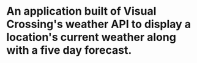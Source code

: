 # An application built of Visual Crossing's weather API to display a location's current weather along with a five day forecast.
